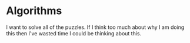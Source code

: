 # Algorithms
I want to solve all of the puzzles. If I think too much about why I am doing this then I've wasted time I could be thinking about this. 

